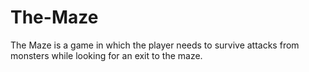 # The-Maze
The Maze is a game in which the player needs to survive attacks from monsters while looking for an exit to the maze.
